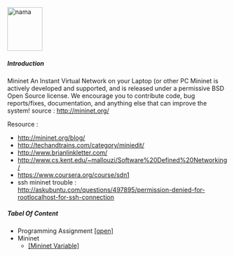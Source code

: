 <img src="https://github.com/syaifulahdan/mininet/blob/master/image/12647297_10206126871636832_6324690566074168245_n.jpg" width="80px" height="100px" alt="nama" />


##### Introduction

Mininet An Instant Virtual Network on your Laptop (or other PC
Mininet is actively developed and supported, and is released under a permissive BSD Open Source license. We encourage you to contribute code, bug reports/fixes, documentation, and anything else that can improve the system! source : http://mininet.org/

Resource :

- http://mininet.org/blog/
- http://techandtrains.com/category/miniedit/
- http://www.brianlinkletter.com/
- http://www.cs.kent.edu/~mallouzi/Software%20Defined%20Networking/
- https://www.coursera.org/course/sdn1
- ssh mininet trouble : http://askubuntu.com/questions/497895/permission-denied-for-rootlocalhost-for-ssh-connection  

##### Tabel Of Content

-  Programming Assignment [[open]](https://github.com/syaifulahdan/mininet/tree/master/Assignment-SDN)
-  Mininet
   -  [[Mininet Variable]](https://github.com/syaifulahdan/mininet/blob/master/read-mininet-varible.md)

